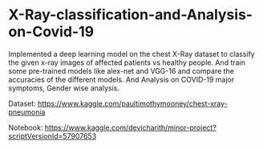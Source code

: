 # X-Ray-classification-and-Analysis-on-Covid-19

Implemented a deep learning model on the chest X-Ray dataset to classify the given
x-ray images of affected patients vs healthy people.
And train some pre-trained models like alex-net and VGG-16 and compare the
accuracies of the different models.
And Analysis on COVID-19 major symptoms, Gender wise analysis.

Dataset: https://www.kaggle.com/paultimothymooney/chest-xray-pneumonia

Notebook: https://www.kaggle.com/devicharith/minor-project?scriptVersionId=57907653
